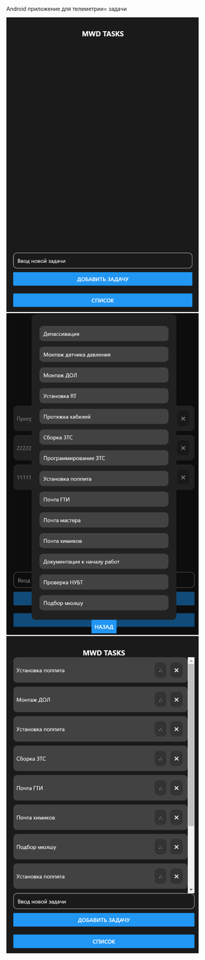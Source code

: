 Android приложение для телеметрии= задачи

![Пример изображения](1.png)
![Пример изображения](2.png)
![Пример изображения](3.png)

